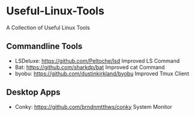 # Useful-Linux-Tools
A Collection of Useful Linux Tools


## Commandline Tools

- LSDeluxe: https://github.com/Peltoche/lsd Improved LS Command
- Bat: https://github.com/sharkdp/bat Improved cat Command
- byobu: https://github.com/dustinkirkland/byobu Improved Tmux Client


## Desktop Apps
- Conky: https://github.com/brndnmtthws/conky System Monitor
